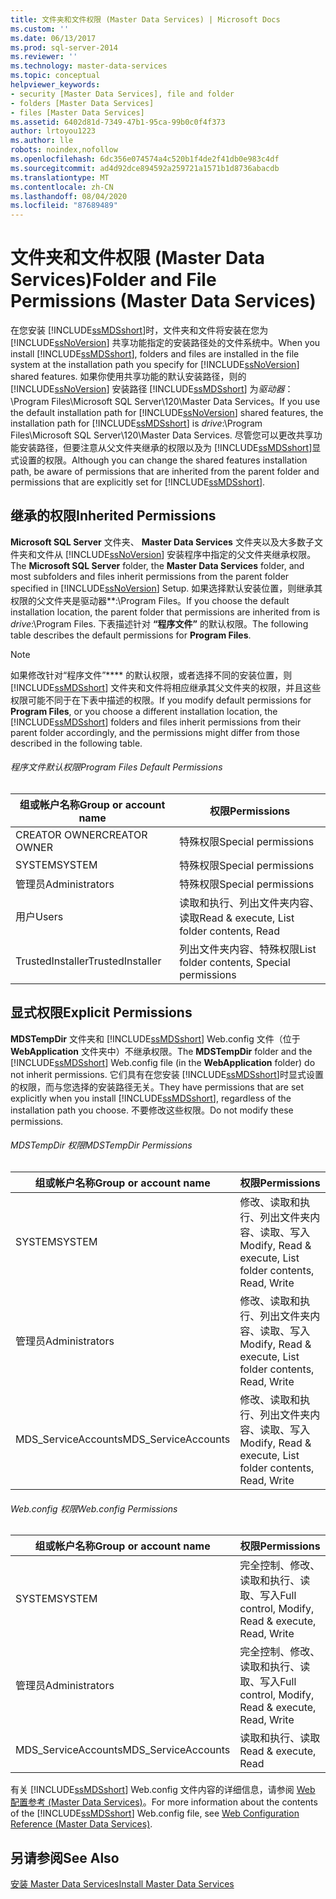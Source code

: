 ```yaml
---
title: 文件夹和文件权限 (Master Data Services) | Microsoft Docs
ms.custom: ''
ms.date: 06/13/2017
ms.prod: sql-server-2014
ms.reviewer: ''
ms.technology: master-data-services
ms.topic: conceptual
helpviewer_keywords:
- security [Master Data Services], file and folder
- folders [Master Data Services]
- files [Master Data Services]
ms.assetid: 6402d81d-7349-47b1-95ca-99b0c0f4f373
author: lrtoyou1223
ms.author: lle
robots: noindex,nofollow
ms.openlocfilehash: 6dc356e074574a4c520b1f4de2f41db0e983c4df
ms.sourcegitcommit: ad4d92dce894592a259721a1571b1d8736abacdb
ms.translationtype: MT
ms.contentlocale: zh-CN
ms.lasthandoff: 08/04/2020
ms.locfileid: "87689489"
---
```

# <a name="folder-and-file-permissions-master-data-services"></a><span data-ttu-id="7a220-102">文件夹和文件权限 (Master Data Services)</span><span class="sxs-lookup"><span data-stu-id="7a220-102">Folder and File Permissions (Master Data Services)</span></span>
  <span data-ttu-id="7a220-103">在您安装 [!INCLUDE[ssMDSshort](../includes/ssmdsshort-md.md)]时，文件夹和文件将安装在您为 [!INCLUDE[ssNoVersion](../includes/ssnoversion-md.md)] 共享功能指定的安装路径处的文件系统中。</span><span class="sxs-lookup"><span data-stu-id="7a220-103">When you install [!INCLUDE[ssMDSshort](../includes/ssmdsshort-md.md)], folders and files are installed in the file system at the installation path you specify for [!INCLUDE[ssNoVersion](../includes/ssnoversion-md.md)] shared features.</span></span> <span data-ttu-id="7a220-104">如果你使用共享功能的默认安装路径，则的 [!INCLUDE[ssNoVersion](../includes/ssnoversion-md.md)] 安装路径 [!INCLUDE[ssMDSshort](../includes/ssmdsshort-md.md)] 为*驱动器*： \Program Files\Microsoft SQL Server\120\Master Data Services。</span><span class="sxs-lookup"><span data-stu-id="7a220-104">If you use the default installation path for [!INCLUDE[ssNoVersion](../includes/ssnoversion-md.md)] shared features, the installation path for [!INCLUDE[ssMDSshort](../includes/ssmdsshort-md.md)] is *drive*:\Program Files\Microsoft SQL Server\120\Master Data Services.</span></span> <span data-ttu-id="7a220-105">尽管您可以更改共享功能安装路径，但要注意从父文件夹继承的权限以及为 [!INCLUDE[ssMDSshort](../includes/ssmdsshort-md.md)]显式设置的权限。</span><span class="sxs-lookup"><span data-stu-id="7a220-105">Although you can change the shared features installation path, be aware of permissions that are inherited from the parent folder and permissions that are explicitly set for [!INCLUDE[ssMDSshort](../includes/ssmdsshort-md.md)].</span></span>  
  
## <a name="inherited-permissions"></a><span data-ttu-id="7a220-106">继承的权限</span><span class="sxs-lookup"><span data-stu-id="7a220-106">Inherited Permissions</span></span>  
 <span data-ttu-id="7a220-107">**Microsoft SQL Server** 文件夹、 **Master Data Services** 文件夹以及大多数子文件夹和文件从 [!INCLUDE[ssNoVersion](../includes/ssnoversion-md.md)] 安装程序中指定的父文件夹继承权限。</span><span class="sxs-lookup"><span data-stu-id="7a220-107">The **Microsoft SQL Server** folder, the **Master Data Services** folder, and most subfolders and files inherit permissions from the parent folder specified in [!INCLUDE[ssNoVersion](../includes/ssnoversion-md.md)] Setup.</span></span> <span data-ttu-id="7a220-108">如果选择默认安装位置，则继承其权限的父文件夹是驱动器\*\*:\Program Files。</span><span class="sxs-lookup"><span data-stu-id="7a220-108">If you choose the default installation location, the parent folder that permissions are inherited from is *drive*:\Program Files.</span></span> <span data-ttu-id="7a220-109">下表描述针对 **“程序文件”** 的默认权限。</span><span class="sxs-lookup"><span data-stu-id="7a220-109">The following table describes the default permissions for **Program Files**.</span></span>  
  
> [!NOTE]  
>  <span data-ttu-id="7a220-110">如果修改针对“程序文件”\*\*\*\* 的默认权限，或者选择不同的安装位置，则 [!INCLUDE[ssMDSshort](../includes/ssmdsshort-md.md)] 文件夹和文件将相应继承其父文件夹的权限，并且这些权限可能不同于在下表中描述的权限。</span><span class="sxs-lookup"><span data-stu-id="7a220-110">If you modify default permissions for **Program Files**, or you choose a different installation location, the [!INCLUDE[ssMDSshort](../includes/ssmdsshort-md.md)] folders and files inherit permissions from their parent folder accordingly, and the permissions might differ from those described in the following table.</span></span>  
  
###### <a name="program-files-default-permissions"></a><span data-ttu-id="7a220-111">程序文件默认权限</span><span class="sxs-lookup"><span data-stu-id="7a220-111">Program Files Default Permissions</span></span>  
  
|<span data-ttu-id="7a220-112">组或帐户名称</span><span class="sxs-lookup"><span data-stu-id="7a220-112">Group or account name</span></span>|<span data-ttu-id="7a220-113">权限</span><span class="sxs-lookup"><span data-stu-id="7a220-113">Permissions</span></span>|  
|---------------------------|-----------------|  
|<span data-ttu-id="7a220-114">CREATOR OWNER</span><span class="sxs-lookup"><span data-stu-id="7a220-114">CREATOR OWNER</span></span>|<span data-ttu-id="7a220-115">特殊权限</span><span class="sxs-lookup"><span data-stu-id="7a220-115">Special permissions</span></span>|  
|<span data-ttu-id="7a220-116">SYSTEM</span><span class="sxs-lookup"><span data-stu-id="7a220-116">SYSTEM</span></span>|<span data-ttu-id="7a220-117">特殊权限</span><span class="sxs-lookup"><span data-stu-id="7a220-117">Special permissions</span></span>|  
|<span data-ttu-id="7a220-118">管理员</span><span class="sxs-lookup"><span data-stu-id="7a220-118">Administrators</span></span>|<span data-ttu-id="7a220-119">特殊权限</span><span class="sxs-lookup"><span data-stu-id="7a220-119">Special permissions</span></span>|  
|<span data-ttu-id="7a220-120">用户</span><span class="sxs-lookup"><span data-stu-id="7a220-120">Users</span></span>|<span data-ttu-id="7a220-121">读取和执行、列出文件夹内容、读取</span><span class="sxs-lookup"><span data-stu-id="7a220-121">Read & execute, List folder contents, Read</span></span>|  
|<span data-ttu-id="7a220-122">TrustedInstaller</span><span class="sxs-lookup"><span data-stu-id="7a220-122">TrustedInstaller</span></span>|<span data-ttu-id="7a220-123">列出文件夹内容、特殊权限</span><span class="sxs-lookup"><span data-stu-id="7a220-123">List folder contents, Special permissions</span></span>|  
  
## <a name="explicit-permissions"></a><span data-ttu-id="7a220-124">显式权限</span><span class="sxs-lookup"><span data-stu-id="7a220-124">Explicit Permissions</span></span>  
 <span data-ttu-id="7a220-125">**MDSTempDir** 文件夹和 [!INCLUDE[ssMDSshort](../includes/ssmdsshort-md.md)] Web.config 文件（位于 **WebApplication** 文件夹中）不继承权限。</span><span class="sxs-lookup"><span data-stu-id="7a220-125">The **MDSTempDir** folder and the [!INCLUDE[ssMDSshort](../includes/ssmdsshort-md.md)] Web.config file (in the **WebApplication** folder) do not inherit permissions.</span></span> <span data-ttu-id="7a220-126">它们具有在您安装 [!INCLUDE[ssMDSshort](../includes/ssmdsshort-md.md)]时显式设置的权限，而与您选择的安装路径无关。</span><span class="sxs-lookup"><span data-stu-id="7a220-126">They have permissions that are set explicitly when you install [!INCLUDE[ssMDSshort](../includes/ssmdsshort-md.md)], regardless of the installation path you choose.</span></span> <span data-ttu-id="7a220-127">不要修改这些权限。</span><span class="sxs-lookup"><span data-stu-id="7a220-127">Do not modify these permissions.</span></span>  
  
###### <a name="mdstempdir-permissions"></a><span data-ttu-id="7a220-128">MDSTempDir 权限</span><span class="sxs-lookup"><span data-stu-id="7a220-128">MDSTempDir Permissions</span></span>  
  
|<span data-ttu-id="7a220-129">组或帐户名称</span><span class="sxs-lookup"><span data-stu-id="7a220-129">Group or account name</span></span>|<span data-ttu-id="7a220-130">权限</span><span class="sxs-lookup"><span data-stu-id="7a220-130">Permissions</span></span>|  
|---------------------------|-----------------|  
|<span data-ttu-id="7a220-131">SYSTEM</span><span class="sxs-lookup"><span data-stu-id="7a220-131">SYSTEM</span></span>|<span data-ttu-id="7a220-132">修改、读取和执行、列出文件夹内容、读取、写入</span><span class="sxs-lookup"><span data-stu-id="7a220-132">Modify, Read & execute, List folder contents, Read, Write</span></span>|  
|<span data-ttu-id="7a220-133">管理员</span><span class="sxs-lookup"><span data-stu-id="7a220-133">Administrators</span></span>|<span data-ttu-id="7a220-134">修改、读取和执行、列出文件夹内容、读取、写入</span><span class="sxs-lookup"><span data-stu-id="7a220-134">Modify, Read & execute, List folder contents, Read, Write</span></span>|  
|<span data-ttu-id="7a220-135">MDS_ServiceAccounts</span><span class="sxs-lookup"><span data-stu-id="7a220-135">MDS_ServiceAccounts</span></span>|<span data-ttu-id="7a220-136">修改、读取和执行、列出文件夹内容、读取、写入</span><span class="sxs-lookup"><span data-stu-id="7a220-136">Modify, Read & execute, List folder contents, Read, Write</span></span>|  
  
###### <a name="webconfig-permissions"></a><span data-ttu-id="7a220-137">Web.config 权限</span><span class="sxs-lookup"><span data-stu-id="7a220-137">Web.config Permissions</span></span>  
  
|<span data-ttu-id="7a220-138">组或帐户名称</span><span class="sxs-lookup"><span data-stu-id="7a220-138">Group or account name</span></span>|<span data-ttu-id="7a220-139">权限</span><span class="sxs-lookup"><span data-stu-id="7a220-139">Permissions</span></span>|  
|---------------------------|-----------------|  
|<span data-ttu-id="7a220-140">SYSTEM</span><span class="sxs-lookup"><span data-stu-id="7a220-140">SYSTEM</span></span>|<span data-ttu-id="7a220-141">完全控制、修改、读取和执行、读取、写入</span><span class="sxs-lookup"><span data-stu-id="7a220-141">Full control, Modify, Read & execute, Read, Write</span></span>|  
|<span data-ttu-id="7a220-142">管理员</span><span class="sxs-lookup"><span data-stu-id="7a220-142">Administrators</span></span>|<span data-ttu-id="7a220-143">完全控制、修改、读取和执行、读取、写入</span><span class="sxs-lookup"><span data-stu-id="7a220-143">Full control, Modify, Read & execute, Read, Write</span></span>|  
|<span data-ttu-id="7a220-144">MDS_ServiceAccounts</span><span class="sxs-lookup"><span data-stu-id="7a220-144">MDS_ServiceAccounts</span></span>|<span data-ttu-id="7a220-145">读取和执行、读取</span><span class="sxs-lookup"><span data-stu-id="7a220-145">Read & execute, Read</span></span>|  
  
 <span data-ttu-id="7a220-146">有关 [!INCLUDE[ssMDSshort](../includes/ssmdsshort-md.md)] Web.config 文件内容的详细信息，请参阅 [Web 配置参考 (Master Data Services)](web-configuration-reference-master-data-services.md)。</span><span class="sxs-lookup"><span data-stu-id="7a220-146">For more information about the contents of the [!INCLUDE[ssMDSshort](../includes/ssmdsshort-md.md)] Web.config file, see [Web Configuration Reference &#40;Master Data Services&#41;](web-configuration-reference-master-data-services.md).</span></span>  
  
## <a name="see-also"></a><span data-ttu-id="7a220-147">另请参阅</span><span class="sxs-lookup"><span data-stu-id="7a220-147">See Also</span></span>  
 [<span data-ttu-id="7a220-148">安装 Master Data Services</span><span class="sxs-lookup"><span data-stu-id="7a220-148">Install Master Data Services</span></span>](install-windows/install-master-data-services.md)  
  
  
